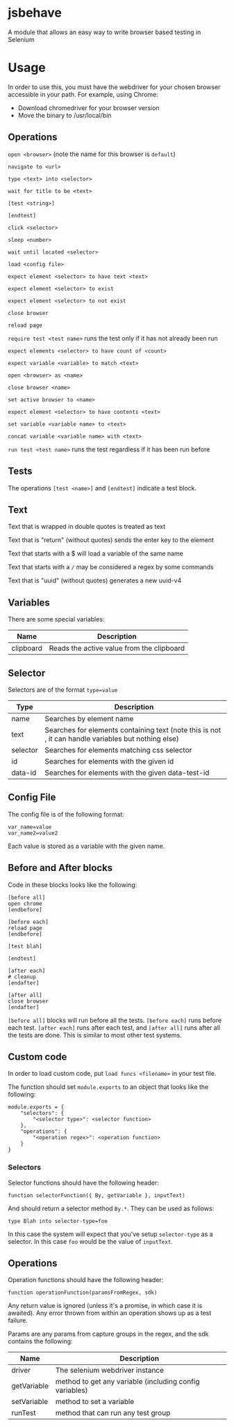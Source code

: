 # jsbehave
A module that allows an easy way to write browser based testing in Selenium

# Usage

In order to use this, you must have the webdriver for your chosen browser accessible in your path. For example, using Chrome:
* Download chromedriver for your browser version
* Move the binary to /usr/local/bin

## Operations

`open <browser>` (note the name for this browser is `default`)

`navigate to <url>`

`type <text> into <selector>`

`wait for title to be <text>`

`[test <string>]`

`[endtest]`

`click <selector>`

`sleep <number>`

`wait until located <selector>`

`load <config file>`

`expect element <selector> to have text <text>`

`expect element <selector> to exist`

`expect element <selector> to not exist`

`close browser`

`reload page`

`require test <test name>` runs the test only if it has not already been run

`expect elements <selector> to have count of <count>`

`expect variable <variable> to match <text>`

`open <browser> as <name>`

`close browser <name>`

`set active browser to <name>`

`expect element <selector> to have contents <text>`

`set variable <variable name> to <text>`

`concat variable <variable name> with <text>`

`run test <test name>` runs the test regardless if it has been run before

## Tests

The operations `[test <name>]` and `[endtest]` indicate a test block.

## Text

Text that is wrapped in double quotes is treated as text

Text that is "return" (without quotes) sends the enter key to the element

Text that starts with a $ will load a variable of the same name

Text that starts with a `/` may be considered a regex by some commands

Text that is "uuid" (without quotes) generates a new uuid-v4

## Variables

There are some special variables:

| Name | Description |
| ---- | ----------- |
| clipboard | Reads the active value from the clipboard |

## Selector

Selectors are of the format `type=value`

| Type | Description |
| ---- | ----------- |
| name | Searches by element name |
| text | Searches for elements containing text (note this is not <text>, it can handle variables but nothing else) |
| selector | Searches for elements matching css selector |
| id | Searches for elements with the given id |
| data-id | Searches for elements with the given data-test-id |

## Config File

The config file is of the following format:
```
var_name=value
var_name2=value2
```

Each value is stored as a variable with the given name.

## Before and After blocks

Code in these blocks looks like the following:

```
[before all]
open chrome
[endbefore]

[before each]
reload page
[endbefore]

[test blah]

[endtest]

[after each]
# cleanup
[endafter]

[after all]
close browser
[endafter]
```

`[before all]` blocks will run before all the tests. `[before each]` runs before each test. `[after each]` runs after each test, and `[after all]` runs after all the tests are done. This is similar to most other test systems.

## Custom code

In order to load custom code, put `load funcs <filename>` in your test file.

The function should set `module.exports` to an object that looks like the following:

```
module.exports = {
    "selectors": {
        "<selector type>": <selector function>
    },
    "operations": {
        "<operation regex>": <operation function>
    }
}
```

### Selectors

Selector functions should have the following header:

```
function selectorFunction({ By, getVariable }, inputText)
```

And should return a selector method `By.*`. They can be used as follows:

```
type Blah into selector-type=foo
```

In this case the system will expect that you've setup `selector-type` as a selector. In this case `foo` would be the value of `inputText`.

## Operations

Operation functions should have the following header:

```
function operationFunction(paramsFromRegex, sdk)
```

Any return value is ignored (unless it's a promise, in which case it is awaited). Any error thrown from within an operation shows up as a test failure.

Params are any params from capture groups in the regex, and the sdk contains the following:

| Name | Description |
|------|-------------|
| driver | The selenium webdriver instance |
| getVariable | method to get any variable (including config variables) |
| setVariable | method to set a variable |
| runTest | method that can run any test group |